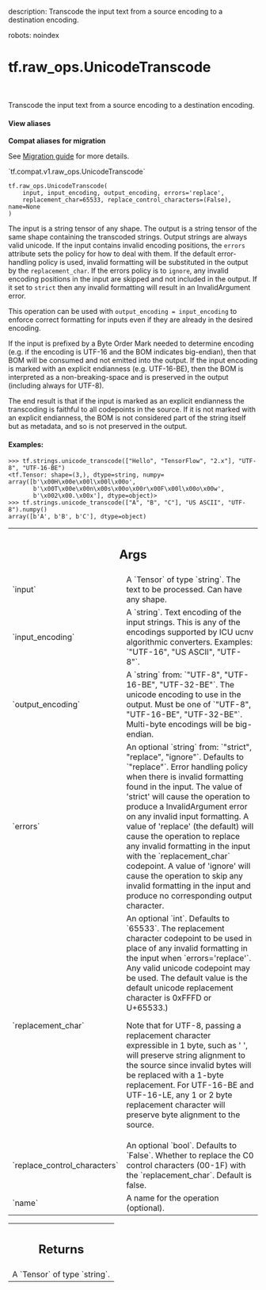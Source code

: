 description: Transcode the input text from a source encoding to a destination encoding.

robots: noindex

# tf.raw_ops.UnicodeTranscode

<!-- Insert buttons and diff -->

<table class="tfo-notebook-buttons tfo-api nocontent" align="left">

</table>



Transcode the input text from a source encoding to a destination encoding.

<section class="expandable">
  <h4 class="showalways">View aliases</h4>
  <p>
<b>Compat aliases for migration</b>
<p>See
<a href="https://www.tensorflow.org/guide/migrate">Migration guide</a> for
more details.</p>
<p>`tf.compat.v1.raw_ops.UnicodeTranscode`</p>
</p>
</section>

<pre class="devsite-click-to-copy prettyprint lang-py tfo-signature-link">
<code>tf.raw_ops.UnicodeTranscode(
    input, input_encoding, output_encoding, errors='replace',
    replacement_char=65533, replace_control_characters=(False), name=None
)
</code></pre>



<!-- Placeholder for "Used in" -->

The input is a string tensor of any shape. The output is a string tensor of
the same shape containing the transcoded strings. Output strings are always
valid unicode. If the input contains invalid encoding positions, the
`errors` attribute sets the policy for how to deal with them. If the default
error-handling policy is used, invalid formatting will be substituted in the
output by the `replacement_char`. If the errors policy is to `ignore`, any
invalid encoding positions in the input are skipped and not included in the
output. If it set to `strict` then any invalid formatting will result in an
InvalidArgument error.

This operation can be used with `output_encoding = input_encoding` to enforce
correct formatting for inputs even if they are already in the desired encoding.

If the input is prefixed by a Byte Order Mark needed to determine encoding
(e.g. if the encoding is UTF-16 and the BOM indicates big-endian), then that
BOM will be consumed and not emitted into the output. If the input encoding
is marked with an explicit endianness (e.g. UTF-16-BE), then the BOM is
interpreted as a non-breaking-space and is preserved in the output (including
always for UTF-8).

The end result is that if the input is marked as an explicit endianness the
transcoding is faithful to all codepoints in the source. If it is not marked
with an explicit endianness, the BOM is not considered part of the string itself
but as metadata, and so is not preserved in the output.

#### Examples:



```
>>> tf.strings.unicode_transcode(["Hello", "TensorFlow", "2.x"], "UTF-8", "UTF-16-BE")
<tf.Tensor: shape=(3,), dtype=string, numpy=
array([b'\x00H\x00e\x00l\x00l\x00o',
       b'\x00T\x00e\x00n\x00s\x00o\x00r\x00F\x00l\x00o\x00w',
       b'\x002\x00.\x00x'], dtype=object)>
>>> tf.strings.unicode_transcode(["A", "B", "C"], "US ASCII", "UTF-8").numpy()
array([b'A', b'B', b'C'], dtype=object)
```

<!-- Tabular view -->
 <table class="responsive fixed orange">
<colgroup><col width="214px"><col></colgroup>
<tr><th colspan="2"><h2 class="add-link">Args</h2></th></tr>

<tr>
<td>
`input`
</td>
<td>
A `Tensor` of type `string`.
The text to be processed. Can have any shape.
</td>
</tr><tr>
<td>
`input_encoding`
</td>
<td>
A `string`.
Text encoding of the input strings. This is any of the encodings supported
by ICU ucnv algorithmic converters. Examples: `"UTF-16", "US ASCII", "UTF-8"`.
</td>
</tr><tr>
<td>
`output_encoding`
</td>
<td>
A `string` from: `"UTF-8", "UTF-16-BE", "UTF-32-BE"`.
The unicode encoding to use in the output. Must be one of
`"UTF-8", "UTF-16-BE", "UTF-32-BE"`. Multi-byte encodings will be big-endian.
</td>
</tr><tr>
<td>
`errors`
</td>
<td>
An optional `string` from: `"strict", "replace", "ignore"`. Defaults to `"replace"`.
Error handling policy when there is invalid formatting found in the input.
The value of 'strict' will cause the operation to produce a InvalidArgument
error on any invalid input formatting. A value of 'replace' (the default) will
cause the operation to replace any invalid formatting in the input with the
`replacement_char` codepoint. A value of 'ignore' will cause the operation to
skip any invalid formatting in the input and produce no corresponding output
character.
</td>
</tr><tr>
<td>
`replacement_char`
</td>
<td>
An optional `int`. Defaults to `65533`.
The replacement character codepoint to be used in place of any invalid
formatting in the input when `errors='replace'`. Any valid unicode codepoint may
be used. The default value is the default unicode replacement character is
0xFFFD or U+65533.)

Note that for UTF-8, passing a replacement character expressible in 1 byte, such
as ' ', will preserve string alignment to the source since invalid bytes will be
replaced with a 1-byte replacement. For UTF-16-BE and UTF-16-LE, any 1 or 2 byte
replacement character will preserve byte alignment to the source.
</td>
</tr><tr>
<td>
`replace_control_characters`
</td>
<td>
An optional `bool`. Defaults to `False`.
Whether to replace the C0 control characters (00-1F) with the
`replacement_char`. Default is false.
</td>
</tr><tr>
<td>
`name`
</td>
<td>
A name for the operation (optional).
</td>
</tr>
</table>



<!-- Tabular view -->
 <table class="responsive fixed orange">
<colgroup><col width="214px"><col></colgroup>
<tr><th colspan="2"><h2 class="add-link">Returns</h2></th></tr>
<tr class="alt">
<td colspan="2">
A `Tensor` of type `string`.
</td>
</tr>

</table>

